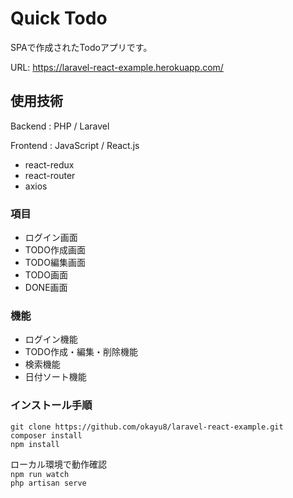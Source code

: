 # Quick Todo
SPAで作成されたTodoアプリです。  
  
URL: https://laravel-react-example.herokuapp.com/  
  
## 使用技術
Backend : PHP / Laravel  
  
Frontend : JavaScript / React.js  
  
- react-redux  
- react-router  
- axios  

### 項目  
- ログイン画面  
- TODO作成画面  
- TODO編集画面  
- TODO画面  
- DONE画面  


### 機能  
- ログイン機能  
- TODO作成・編集・削除機能  
- 検索機能  
- 日付ソート機能  


### インストール手順
`git clone https://github.com/okayu8/laravel-react-example.git`  
`composer install`  
`npm install`

ローカル環境で動作確認  
`npm run watch`  
`php artisan serve`   
